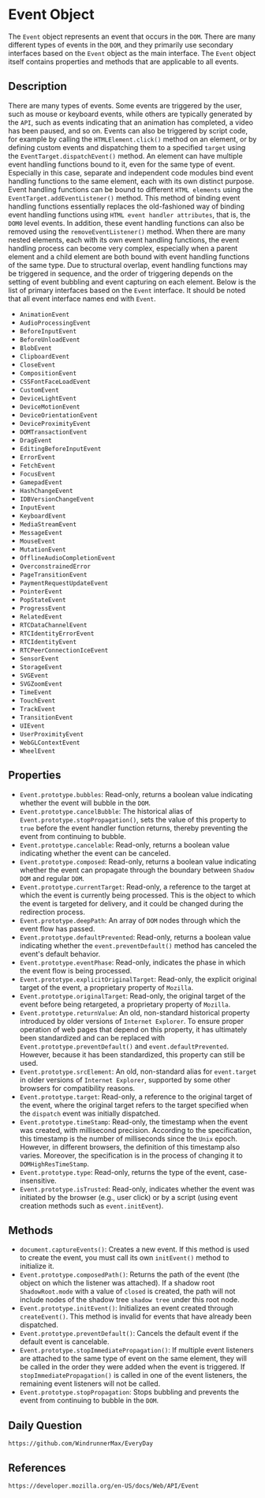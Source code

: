# Event Object
The `Event` object represents an event that occurs in the `DOM`. There are many different types of events in the `DOM`, and they primarily use secondary interfaces based on the `Event` object as the main interface. The `Event` object itself contains properties and methods that are applicable to all events.

## Description
There are many types of events. Some events are triggered by the user, such as mouse or keyboard events, while others are typically generated by the `API`, such as events indicating that an animation has completed, a video has been paused, and so on. Events can also be triggered by script code, for example by calling the `HTMLElement.click()` method on an element, or by defining custom events and dispatching them to a specified `target` using the `EventTarget.dispatchEvent()` method.
An element can have multiple event handling functions bound to it, even for the same type of event. Especially in this case, separate and independent code modules bind event handling functions to the same element, each with its own distinct purpose. Event handling functions can be bound to different `HTML elements` using the `EventTarget.addEventListener()` method. This method of binding event handling functions essentially replaces the old-fashioned way of binding event handling functions using `HTML event handler attributes`, that is, the `DOM0` level events. In addition, these event handling functions can also be removed using the `removeEventListener()` method.
When there are many nested elements, each with its own event handling functions, the event handling process can become very complex, especially when a parent element and a child element are both bound with event handling functions of the same type. Due to structural overlap, event handling functions may be triggered in sequence, and the order of triggering depends on the setting of event bubbling and event capturing on each element.
Below is the list of primary interfaces based on the `Event` interface. It should be noted that all event interface names end with `Event`.

* `AnimationEvent`
* `AudioProcessingEvent`
* `BeforeInputEvent`
* `BeforeUnloadEvent`
* `BlobEvent`
* `ClipboardEvent`
* `CloseEvent`
* `CompositionEvent`
* `CSSFontFaceLoadEvent`
* `CustomEvent`
* `DeviceLightEvent`
* `DeviceMotionEvent`
* `DeviceOrientationEvent`
* `DeviceProximityEvent`
* `DOMTransactionEvent`
* `DragEvent`
* `EditingBeforeInputEvent`
* `ErrorEvent`
* `FetchEvent`
* `FocusEvent`
* `GamepadEvent`
* `HashChangeEvent`
* `IDBVersionChangeEvent`
* `InputEvent`
* `KeyboardEvent`
* `MediaStreamEvent`
* `MessageEvent`
* `MouseEvent`
* `MutationEvent`
* `OfflineAudioCompletionEvent`
* `OverconstrainedError`
* `PageTransitionEvent`
* `PaymentRequestUpdateEvent`
* `PointerEvent`
* `PopStateEvent`
* `ProgressEvent`
* `RelatedEvent`
* `RTCDataChannelEvent`
* `RTCIdentityErrorEvent`
* `RTCIdentityEvent`
* `RTCPeerConnectionIceEvent`
* `SensorEvent`
* `StorageEvent`
* `SVGEvent`
* `SVGZoomEvent`
* `TimeEvent`
* `TouchEvent`
* `TrackEvent`
* `TransitionEvent`
* `UIEvent`
* `UserProximityEvent`
* `WebGLContextEvent`
* `WheelEvent`

## Properties
* `Event.prototype.bubbles`: Read-only, returns a boolean value indicating whether the event will bubble in the `DOM`.
* `Event.prototype.cancelBubble`: The historical alias of `Event.prototype.stopPropagation()`, sets the value of this property to `true` before the event handler function returns, thereby preventing the event from continuing to bubble.
* `Event.prototype.cancelable`: Read-only, returns a boolean value indicating whether the event can be canceled.
* `Event.prototype.composed`: Read-only, returns a boolean value indicating whether the event can propagate through the boundary between `Shadow DOM` and regular `DOM`.
* `Event.prototype.currentTarget`: Read-only, a reference to the target at which the event is currently being processed. This is the object to which the event is targeted for delivery, and it could be changed during the redirection process.
* `Event.prototype.deepPath`: An array of `DOM` nodes through which the event flow has passed.
* `Event.prototype.defaultPrevented`: Read-only, returns a boolean value indicating whether the `event.preventDefault()` method has canceled the event's default behavior.
* `Event.prototype.eventPhase`: Read-only, indicates the phase in which the event flow is being processed.
* `Event.prototype.explicitOriginalTarget`: Read-only, the explicit original target of the event, a proprietary property of `Mozilla`.
* `Event.prototype.originalTarget`: Read-only, the original target of the event before being retargeted, a proprietary property of `Mozilla`.
* `Event.prototype.returnValue`: An old, non-standard historical property introduced by older versions of `Internet Explorer`. To ensure proper operation of web pages that depend on this property, it has ultimately been standardized and can be replaced with `Event.prototype.preventDefault()` and `event.defaultPrevented`. However, because it has been standardized, this property can still be used.
* `Event.prototype.srcElement`: An old, non-standard alias for `event.target` in older versions of `Internet Explorer`, supported by some other browsers for compatibility reasons.
* `Event.prototype.target`: Read-only, a reference to the original target of the event, where the original target refers to the target specified when the `dispatch` event was initially dispatched.
* `Event.prototype.timeStamp`: Read-only, the timestamp when the event was created, with millisecond precision. According to the specification, this timestamp is the number of milliseconds since the `Unix` epoch. However, in different browsers, the definition of this timestamp also varies. Moreover, the specification is in the process of changing it to `DOMHighResTimeStamp`.
* `Event.prototype.type`: Read-only, returns the type of the event, case-insensitive.
* `Event.prototype.isTrusted`: Read-only, indicates whether the event was initiated by the browser (e.g., user click) or by a script (using event creation methods such as `event.initEvent`).

## Methods
* `document.captureEvents()`: Creates a new event. If this method is used to create the event, you must call its own `initEvent()` method to initialize it.
* `Event.prototype.composedPath()`: Returns the path of the event (the object on which the listener was attached). If a shadow root `ShadowRoot.mode` with a value of `closed` is created, the path will not include nodes of the shadow tree `shadow tree` under this root node.
* `Event.prototype.initEvent()`: Initializes an event created through `createEvent()`. This method is invalid for events that have already been dispatched.
* `Event.prototype.preventDefault()`: Cancels the default event if the default event is cancelable.
* `Event.prototype.stopImmediatePropagation()`: If multiple event listeners are attached to the same type of event on the same element, they will be called in the order they were added when the event is triggered. If `stopImmediatePropagation()` is called in one of the event listeners, the remaining event listeners will not be called.
* `Event.prototype.stopPropagation`: Stops bubbling and prevents the event from continuing to bubble in the `DOM`.


## Daily Question

```
https://github.com/WindrunnerMax/EveryDay
```

## References

```
https://developer.mozilla.org/en-US/docs/Web/API/Event
```